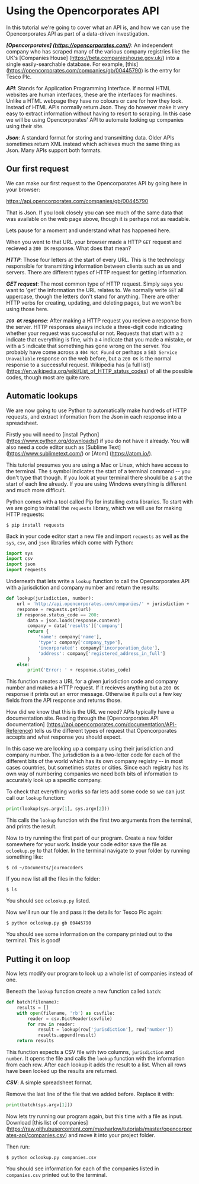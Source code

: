Using the Opencorporates API
============================

In this tutorial we're going to cover what an API is, and how we can use the Opencorporates API as part of a data-driven investigation.

***[Opencorporates] (https://opencorporates.com/)***: An independent company who has scraped many of the various company registries like the UK's [Companies House] (https://beta.companieshouse.gov.uk/) into a single easily-searchable database. For example, [this] (https://opencorporates.com/companies/gb/00445790) is the entry for Tesco Plc.

***API***: Stands for Application Programming Interface. If normal HTML websites are human interfaces, these are the interfaces for machines. Unlike a HTML webpage they have no colours or care for how they look. Instead of HTML APIs normally return Json. They do however make it very easy to extract information without having to resort to scraping. In this case we will be using Opencorporates' API to automate looking up companies using their site.

***Json***: A standard format for storing and transmitting data. Older APIs sometimes return XML instead which achieves much the same thing as Json. Many APIs support both formats.


Our first request
-----------------

We can make our first request to the Opencorporates API by going here in your browser:

https://api.opencorporates.com/companies/gb/00445790

That is Json. If you look closely you can see much of the same data that was available on the web page above, though it is perhaps not as readable.

Lets pause for a moment and understand what has happened here.

When you went to that URL your browser made a HTTP `GET` request and recieved a `200 OK` response. What does that mean?

***HTTP***: Those four letters at the start of every URL. This is the technology responsible for transmitting information between clients such as us and servers. There are different types of HTTP request for getting information.

***GET request***: The most common type of HTTP request. Simply says you want to 'get' the information the URL relates to. We normally write `GET` all uppercase, though the letters don't stand for anything. There are other HTTP verbs for creating, updating, and deleting pages, but we won't be using those here.

***`200 OK` response***: After making a HTTP request you recieve a response from the server. HTTP responses always include a three-digit code indicating whether your request was successful or not. Requests that start with a `2` indicate that everything is fine, with a `4` indicate that you made a mistake, or with a `5` indicate that something has gone wrong on the server. You probably have come across a `404 Not Found` or perhaps a `503 Service Unavailable` response on the web before, but a `200 OK` is the normal response to a successful request. Wikipedia has [a full list] (https://en.wikipedia.org/wiki/List_of_HTTP_status_codes) of all the possible codes, though most are quite rare.


Automatic lookups
-----------------

We are now going to use Python to automatically make hundreds of HTTP requests, and extract information from the Json in each response into a spreadsheet.

Firstly you will need to [install Python] (https://www.python.org/downloads/) if you do not have it already. You will also need a code editor such as [Sublime Text] (https://www.sublimetext.com/) or [Atom] (https://atom.io/).

This tutorial presumes you are using a Mac or Linux, which have access to the terminal. The `$` symbol indicates the start of a terminal command -- you don't type that though. If you look at your terminal there should be a `$` at the start of each line already. If you are using Windows everything is different and much more difficult.

Python comes with a tool called Pip for installing extra libraries. To start with we are going to install the `requests` library, which we will use for making HTTP requests:

    $ pip install requests

Back in your code editor start a new file and import `requests` as well as the `sys`, `csv`, and `json` libraries which come with Python:

```python
import sys
import csv
import json
import requests
```

Underneath that lets write a `lookup` function to call the Opencorporates API with a jurisdiction and company number and return the results:

```python
def lookup(jurisdiction, number):
    url = 'http://api.opencorporates.com/companies/' + jurisdiction + '/' + number
    response = requests.get(url)
    if response.status_code == 200:
        data = json.loads(response.content)
        company = data['results']['company']
        return {
            'name': company['name'],
            'type': company['company_type'],
            'incorporated': company['incorporation_date'],
            'address': company['registered_address_in_full']
        }
    else:
        print('Error: ' + response.status_code)
```

This function creates a URL for a given jurisdiction code and company number and makes a HTTP request. If it recieves anything but a `200 OK` response it prints out an error message. Otherwise it pulls out a few key fields from the API response and returns those.

How did we know that this is the URL we need? APIs typically have a documentation site. Reading through the [Opencorporates API documentation] (https://api.opencorporates.com/documentation/API-Reference) tells us the different types of request that Opencorporates accepts and what response you should expect.

In this case we are looking up a company using their jurisdiction and company number. The jurisdiction is a a two-letter code for each of the different bits of the world which has its own company registry -- in most cases countries, but sometimes states or cities. Since each registry has its own way of numbering companies we need both bits of information to accurately look up a specific company.

To check that everything works so far lets add some code so we can just call our `lookup` function:

```python
print(lookup(sys.argv[1], sys.argv[2]))
```

This calls the `lookup` function with the first two arguments from the terminal, and prints the result.

Now to try running the first part of our program. Create a new folder somewhere for your work. Inside your code editor save the file as `oclookup.py` to that folder. In the terminal navigate to your folder by running something like:

    $ cd ~/Documents/journocoders

If you now list all the files in the folder:

    $ ls

You should see `oclookup.py` listed.

Now we'll run our file and pass it the details for Tesco Plc again:

    $ python oclookup.py gb 00445790

You should see some information on the company printed out to the terminal. This is good!


Putting it on loop
------------------

Now lets modify our program to look up a whole list of companies instead of one.

Beneath the `lookup` function create a new function called `batch`:

```python
def batch(filename):
    results = []
    with open(filename, 'rb') as csvfile:
        reader = csv.DictReader(csvfile)
        for row in reader:
            result = lookup(row['jurisdiction'], row['number'])
            results.append(result)
    return results
```

This function expects a CSV file with two columns, `jurisdiction` and `number`. It opens the file and calls the `lookup` function with the information from each row. After each lookup it adds the result to a list. When all rows have been looked up the results are returned.

***CSV***: A simple spreadsheet format.

Remove the last line of the file that we added before. Replace it with:

```python
print(batch(sys.argv[1]))
```

Now lets try running our program again, but this time with a file as input. Download [this list of companies] (https://raw.githubusercontent.com/maxharlow/tutorials/master/opencorporates-api/companies.csv) and move it into your project folder.

Then run:

    $ python oclookup.py companies.csv

You should see information for each of the companies listed in `companies.csv` printed out to the terminal.
